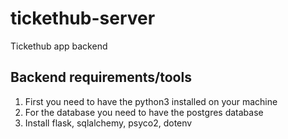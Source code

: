 # tickethub-server
Tickethub app backend

## Backend requirements/tools

1. First you need to have the python3 installed on your machine
2. For the database you need to have the postgres database
2. Install flask, sqlalchemy, psyco2, dotenv